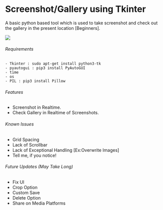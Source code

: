 # Screenshot/Gallery using Tkinter

A basic python based tool which is used to take screenshot and check out the gallery in the present location [Beginners].

![](https://github.com/shukla304/Python-Screenshot-GUI/blob/master/ss12.png)

###### Requirements

```
- Tkinter : sudo apt-get install python3-tk
- pyautogui : pip3 install PyAutoGUI
- time 
- os
- PIL : pip3 install Pillow
```

###### Features

- Screenshot in Realtime.
- Check Gallery in Realtime of Screenshots.

###### Known Issues

- Grid Spacing
- Lack of Scrollbar
- Lack of Exceptional Handling [Ex:Overwrite Images]
- Tell me, if you notice!

###### Future Updates (May Take Long)

- Fix UI
- Crop Option
- Custom Save
- Delete Option
- Share on Media Platforms
 


